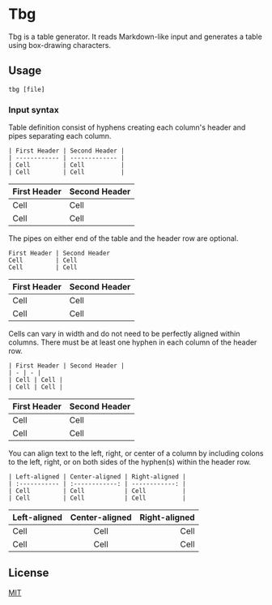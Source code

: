 # Tbg

Tbg is a table generator. It reads Markdown-like input and generates a table using box-drawing characters.

## Usage

``` shell
tbg [file]
```
### Input syntax

Table definition consist of hyphens creating each column's header and pipes separating each column.

```
| First Header | Second Header |
| ------------ | ------------- |
| Cell         | Cell          |
| Cell         | Cell          |
```

| First Header | Second Header |
| ------------ | ------------- |
| Cell         | Cell          |
| Cell         | Cell          |

The pipes on either end of the table and the header row are optional.

```
First Header | Second Header
Cell         | Cell
Cell         | Cell
```

| First Header | Second Header |
| ------------ | ------------- |
| Cell         | Cell          |
| Cell         | Cell          |

Cells can vary in width and do not need to be perfectly aligned within columns. There must be at least one hyphen in each column of the header row.

```
| First Header | Second Header |
| - | - |
| Cell | Cell |
| Cell | Cell |
```

| First Header | Second Header |
| --- | --- |
| Cell | Cell |
| Cell | Cell |

You can align text to the left, right, or center of a column by including colons to the left, right, or on both sides of the hyphen(s) within the header row.

```
| Left-aligned | Center-aligned | Right-aligned |
| :----------- | :------------: | ------------: |
| Cell         | Cell           | Cell          |
| Cell         | Cell           | Cell          |
```

| Left-aligned | Center-aligned | Right-aligned |
| :----------- | :------------: | ------------: |
| Cell         | Cell           | Cell          |
| Cell         | Cell           | Cell          |

## License

[MIT](https://github.com/wadiim/tbg/blob/master/LICENSE)
